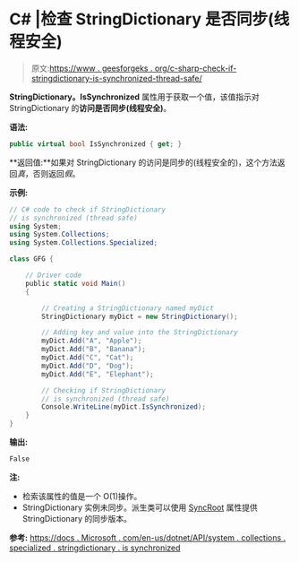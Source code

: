 # C# |检查 StringDictionary 是否同步(线程安全)

> 原文:[https://www . geesforgeks . org/c-sharp-check-if-stringdictionary-is-synchronized-thread-safe/](https://www.geeksforgeeks.org/c-sharp-check-if-stringdictionary-is-synchronized-thread-safe/)

**StringDictionary。IsSynchronized** 属性用于获取一个值，该值指示对 StringDictionary 的**访问是否同步(线程安全)**。

**语法:**

```cs
public virtual bool IsSynchronized { get; }

```

**返回值:**如果对 StringDictionary 的访问是同步的(线程安全的)，这个方法返回*真*，否则返回*假*。

**示例:**

```cs
// C# code to check if StringDictionary
// is synchronized (thread safe)
using System;
using System.Collections;
using System.Collections.Specialized;

class GFG {

    // Driver code
    public static void Main()
    {

        // Creating a StringDictionary named myDict
        StringDictionary myDict = new StringDictionary();

        // Adding key and value into the StringDictionary
        myDict.Add("A", "Apple");
        myDict.Add("B", "Banana");
        myDict.Add("C", "Cat");
        myDict.Add("D", "Dog");
        myDict.Add("E", "Elephant");

        // Checking if StringDictionary
        // is synchronized (thread safe)
        Console.WriteLine(myDict.IsSynchronized);
    }
}
```

**输出:**

```cs
False

```

**注:**

*   检索该属性的值是一个 O(1)操作。
*   StringDictionary 实例未同步。派生类可以使用 [SyncRoot](https://docs.microsoft.com/en-us/dotnet/api/system.collections.specialized.stringdictionary.syncroot?view=netframework-4.7.2) 属性提供 StringDictionary 的同步版本。

**参考:**
[https://docs . Microsoft . com/en-us/dotnet/API/system . collections . specialized . stringdictionary . is synchronized](https://docs.microsoft.com/en-us/dotnet/api/system.collections.specialized.stringdictionary.issynchronized?view=netframework-4.7.2)